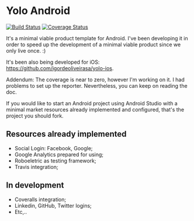 Yolo Android
====================
[![Build Status](https://travis-ci.org/igordeoliveirasa/yolo-android.svg?branch=master)](https://travis-ci.org/igordeoliveirasa/yolo-android)
[![Coverage Status](https://img.shields.io/coveralls/igordeoliveirasa/yolo-android.svg)](https://coveralls.io/r/igordeoliveirasa/yolo-android?branch=master)

It's a minimal viable product template for Android. I've been developing it in order to speed up the development of a minimal viable product since we only live once. :)

It's been also being developed for iOS: https://github.com/igordeoliveirasa/yolo-ios.

Addendum: The coverage is near to zero, however I'm working on it. I had problems to set up the reporter. Nevertheless, you can keep on reading the doc.

If you would like to start an Android project using Android Studio with a minimal market resources already implemented and configured, that's the project you should fork.

Resources already implemented
--------------------
- Social Login: Facebook, Google;
- Google Analytics prepared for using;
- Roboeletric as testing framework;
- Travis integration;

In development
--------------------
- Coveralls integration;
- Linkedin, GitHub, Twitter logins;
- Etc,..
